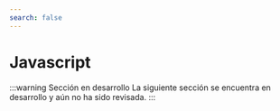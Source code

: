 ```yaml
---
search: false
---
```


# Javascript

:::warning Sección en desarrollo La siguiente sección se encuentra en desarrollo y aún no ha sido revisada. :::